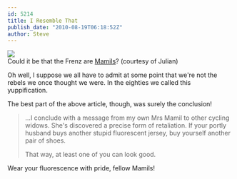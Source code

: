 ```yaml
---
id: 5214
title: I Resemble That
publish_date: "2010-08-19T06:18:52Z"
author: Steve
---
```


[![](http://lh5.ggpht.com/_zoD15FRZxcs/SuIHcL_KPZI/AAAAAAAABcU/GVrOPyhqi5I/s2400/IMG_0273.jpg)](http://www.bbc.co.uk/news/magazine-10965608)  
Could it be that the Frenz are [Mamils](http://www.bbc.co.uk/news/magazine-10965608)? (courtesy of Julian)

Oh well, I suppose we all have to admit at some point that we're not the rebels we once thought we were. In the eighties we called this yuppification.

The best part of the above article, though, was surely the conclusion!

> ...I conclude with a message from my own Mrs Mamil to other cycling widows. She's discovered a precise form of retaliation. If your portly husband buys another stupid fluorescent jersey, buy yourself another pair of shoes.
>
> That way, at least one of you can look good.

Wear your fluorescence with pride, fellow Mamils!
